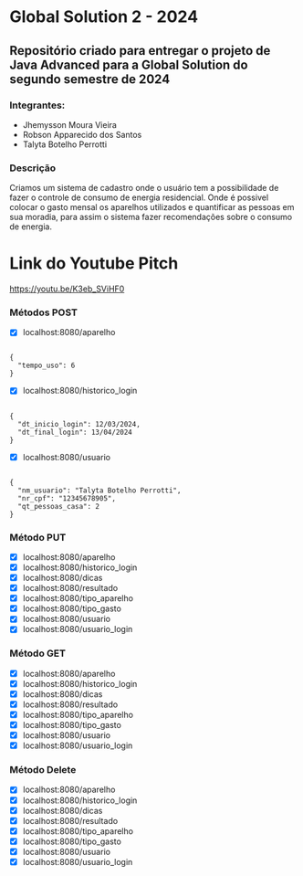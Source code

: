 # Global Solution 2 - 2024

## Repositório criado para entregar o projeto de Java Advanced para a Global Solution do segundo semestre de 2024

### Integrantes:
- Jhemysson Moura Vieira
- Robson Apparecido dos Santos
- Talyta Botelho Perrotti

### Descrição 
Criamos um sistema de cadastro onde o usuário tem a possibilidade de fazer o controle de consumo de energia residencial. Onde é possivel colocar o gasto mensal os aparelhos utilizados e quantificar as pessoas em sua moradia, para assim o sistema fazer recomendações sobre o consumo de energia.

# Link do Youtube Pitch

https://youtu.be/K3eb_SViHF0

### Métodos POST

- [X] localhost:8080/aparelho
      
```

{
  "tempo_uso": 6
}

```

- [X] localhost:8080/historico_login

```

{
  "dt_inicio_login": 12/03/2024,
  "dt_final_login": 13/04/2024
}

```
      
- [X] localhost:8080/usuario

```

{
  "nm_usuario": "Talyta Botelho Perrotti",
  "nr_cpf": "12345678905",
  "qt_pessoas_casa": 2
}

```

### Método PUT
- [X] localhost:8080/aparelho
- [X] localhost:8080/historico_login
- [X] localhost:8080/dicas
- [X] localhost:8080/resultado
- [X] localhost:8080/tipo_aparelho
- [X] localhost:8080/tipo_gasto
- [X] localhost:8080/usuario
- [X] localhost:8080/usuario_login

### Método GET
- [X] localhost:8080/aparelho
- [X] localhost:8080/historico_login
- [X] localhost:8080/dicas
- [X] localhost:8080/resultado
- [X] localhost:8080/tipo_aparelho
- [X] localhost:8080/tipo_gasto
- [X] localhost:8080/usuario
- [X] localhost:8080/usuario_login

### Método Delete
- [X] localhost:8080/aparelho
- [X] localhost:8080/historico_login
- [X] localhost:8080/dicas
- [X] localhost:8080/resultado
- [X] localhost:8080/tipo_aparelho
- [X] localhost:8080/tipo_gasto
- [X] localhost:8080/usuario
- [X] localhost:8080/usuario_login
